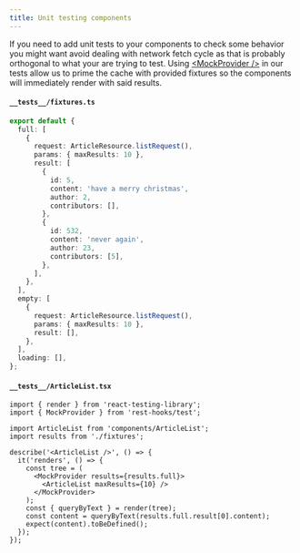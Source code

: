 ```yaml
---
title: Unit testing components
---
```


If you need to add unit tests to your components to check some behavior you might want
avoid dealing with network fetch cycle as that is probably orthogonal to what your are
trying to test. Using [\<MockProvider />](../api/MockProvider.md) in our tests allow
us to prime the cache with provided fixtures so the components will immediately render
with said results.

#### `__tests__/fixtures.ts`

```typescript
export default {
  full: [
    {
      request: ArticleResource.listRequest(),
      params: { maxResults: 10 },
      result: [
        {
          id: 5,
          content: 'have a merry christmas',
          author: 2,
          contributors: [],
        },
        {
          id: 532,
          content: 'never again',
          author: 23,
          contributors: [5],
        },
      ],
    },
  ],
  empty: [
    {
      request: ArticleResource.listRequest(),
      params: { maxResults: 10 },
      result: [],
    },
  ],
  loading: [],
};
```

#### `__tests__/ArticleList.tsx`

```tsx
import { render } from 'react-testing-library';
import { MockProvider } from 'rest-hooks/test';

import ArticleList from 'components/ArticleList';
import results from './fixtures';

describe('<ArticleList />', () => {
  it('renders', () => {
    const tree = (
      <MockProvider results={results.full}>
        <ArticleList maxResults={10} />
      </MockProvider>
    );
    const { queryByText } = render(tree);
    const content = queryByText(results.full.result[0].content);
    expect(content).toBeDefined();
  });
});
```
